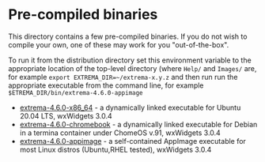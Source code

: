 <h1>Pre-compiled binaries</h2>

This  directory contains a few pre-compiled binaries. If you do not wish to compile your own, one of these may work for you "out-of-the-box".

To run it from the distribution directory set this environment variable to the appropriate location of the top-level directory (where `Help/` and `Images/` are, for example 
```export EXTREMA_DIR=~/extrema-x.y.z```
and then run run the appropriate executable from the command line, for example 
```$ETREMA_DIR/bin/extrema-4.6.0-appimage```
 
<ul>
  <li><a href="extrema-4.6.0-x86_64">extrema-4.6.0-x86_64</a> - a dynamically linked executable for Ubuntu 20.04 LTS, wxWidgets 3.0.4</li>
  <li><a href="extrema-4.6.0-chromebook">extrema-4.6.0-chromebook</a> - a dynamically linked executable for Debian in a termina container under ChomeOS v.91, wxWidgets 3.0.4</li>
  <li><a href="extrema-4.6.0-appimage">extrema-4.6.0-appimage</a> - a self-contained AppImage executable for most Linux distros (Ubuntu,RHEL tested), wxWidgets 3.0.4</li>
</ul>
